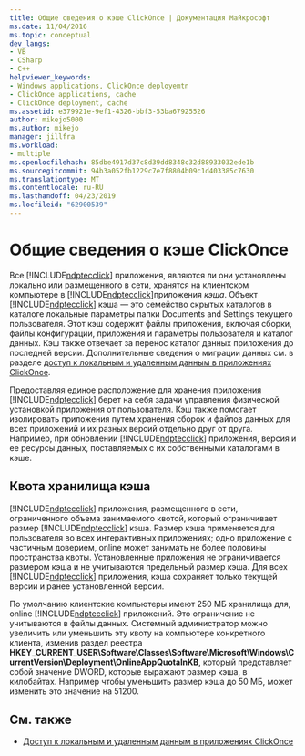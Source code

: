 ```yaml
---
title: Общие сведения о кэше ClickOnce | Документация Майкрософт
ms.date: 11/04/2016
ms.topic: conceptual
dev_langs:
- VB
- CSharp
- C++
helpviewer_keywords:
- Windows applications, ClickOnce deployemtn
- ClickOnce applications, cache
- ClickOnce deployment, cache
ms.assetid: e379921e-9ef1-4326-bbf3-53ba67925526
author: mikejo5000
ms.author: mikejo
manager: jillfra
ms.workload:
- multiple
ms.openlocfilehash: 85dbe4917d37c8d39dd8348c32d88933032ede1b
ms.sourcegitcommit: 94b3a052fb1229c7e7f8804b09c1d403385c7630
ms.translationtype: MT
ms.contentlocale: ru-RU
ms.lasthandoff: 04/23/2019
ms.locfileid: "62900539"
---
```

# <a name="clickonce-cache-overview"></a>Общие сведения о кэше ClickOnce
Все [!INCLUDE[ndptecclick](../deployment/includes/ndptecclick_md.md)] приложения, являются ли они установлены локально или размещенного в сети, хранятся на клиентском компьютере в [!INCLUDE[ndptecclick](../deployment/includes/ndptecclick_md.md)]приложения *кэша*. Объект [!INCLUDE[ndptecclick](../deployment/includes/ndptecclick_md.md)] кэша — это семейство скрытых каталогов в каталоге локальные параметры папки Documents and Settings текущего пользователя. Этот кэш содержит файлы приложения, включая сборки, файлы конфигурации, приложения и параметры пользователя и каталог данных. Кэш также отвечает за перенос каталог данных приложения до последней версии. Дополнительные сведения о миграции данных см. в разделе [доступ к локальным и удаленным данным в приложениях ClickOnce](../deployment/accessing-local-and-remote-data-in-clickonce-applications.md).

 Предоставляя единое расположение для хранения приложения [!INCLUDE[ndptecclick](../deployment/includes/ndptecclick_md.md)] берет на себя задачи управления физической установкой приложения от пользователя. Кэш также помогает изолировать приложения путем хранения сборок и файлов данных для всех приложений и их разных версий отдельно друг от друга. Например, при обновлении [!INCLUDE[ndptecclick](../deployment/includes/ndptecclick_md.md)] приложения, версия и ее ресурсы данных, поставляемых с их собственными каталогами в кэше.

## <a name="cache-storage-quota"></a>Квота хранилища кэша
 [!INCLUDE[ndptecclick](../deployment/includes/ndptecclick_md.md)] приложения, размещенного в сети, ограниченного объема занимаемого квотой, который ограничивает размер [!INCLUDE[ndptecclick](../deployment/includes/ndptecclick_md.md)] кэша. Размер кэша применяется для пользователя во всех интерактивных приложениях; одно приложение с частичным доверием, online может занимать не более половины пространства квоты. Установленные приложения не ограничивается размером кэша и не учитываются предельный размер кэша. Для всех [!INCLUDE[ndptecclick](../deployment/includes/ndptecclick_md.md)] приложения, кэша сохраняет только текущей версии и ранее установленной версии.

 По умолчанию клиентские компьютеры имеют 250 МБ хранилища для, online [!INCLUDE[ndptecclick](../deployment/includes/ndptecclick_md.md)] приложений. Это ограничение не учитываются в файлы данных. Системный администратор можно увеличить или уменьшить эту квоту на компьютере конкретного клиента, изменив раздел реестра **HKEY_CURRENT_USER\Software\Classes\Software\Microsoft\Windows\CurrentVersion\Deployment\OnlineAppQuotaInKB**, который представляет собой значение DWORD, которые выражают размер кэша, в килобайтах. Например чтобы уменьшить размер кэша до 50 МБ, может изменить это значение на 51200.

## <a name="see-also"></a>См. также
- [Доступ к локальным и удаленным данным в приложениях ClickOnce](../deployment/accessing-local-and-remote-data-in-clickonce-applications.md)